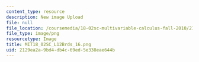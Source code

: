```yaml
---
content_type: resource
description: New image Upload
file: null
file_location: /coursemedia/18-02sc-multivariable-calculus-fall-2010/2129ea2a9bd4db4c69ed5e338eae644b_MIT18_02SC_L12Brds_16.png
file_type: image/png
resourcetype: Image
title: MIT18_02SC_L12Brds_16.png
uid: 2129ea2a-9bd4-db4c-69ed-5e338eae644b
---
```

